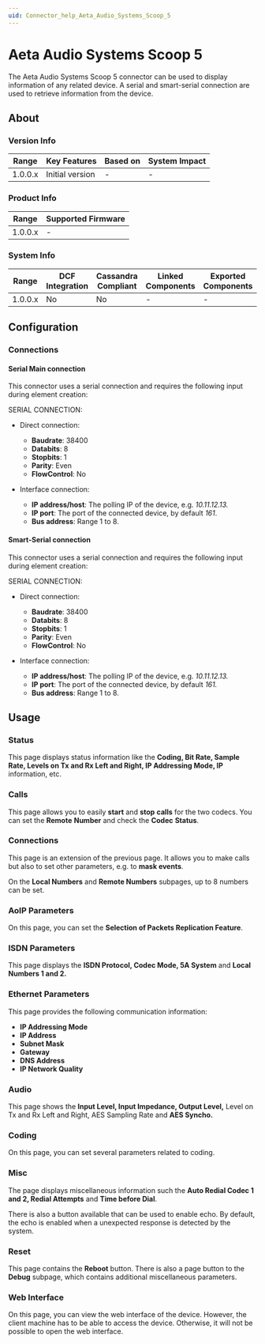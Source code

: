 ```yaml
---
uid: Connector_help_Aeta_Audio_Systems_Scoop_5
---
```


# Aeta Audio Systems Scoop 5

The Aeta Audio Systems Scoop 5 connector can be used to display information of any related device. A serial and smart-serial connection are used to retrieve information from the device.

## About

### Version Info

| Range     | Key Features     | Based on     | System Impact     |
|-----------|------------------|--------------|-------------------|
| 1.0.0.x   | Initial version  | -            | -                 |

### Product Info

| Range     | Supported Firmware     |
|-----------|------------------------|
| 1.0.0.x   | -                      |

### System Info

| Range     | DCF Integration     | Cassandra Compliant     | Linked Components     | Exported Components     |
|-----------|---------------------|-------------------------|-----------------------|-------------------------|
| 1.0.0.x   | No                  | No                      | -                     | -                       |

## Configuration

### Connections

#### Serial Main connection

This connector uses a serial connection and requires the following input during element creation:

SERIAL CONNECTION:

- Direct connection:

  - **Baudrate**: 38400
  - **Databits**: 8
  - **Stopbits**: 1
  - **Parity**: Even
  - **FlowControl**: No

- Interface connection:

  - **IP address/host**: The polling IP of the device, e.g. *10.11.12.13.*
  - **IP port**: The port of the connected device, by default *161*.
  - **Bus address**: Range 1 to 8.

#### Smart-Serial connection

This connector uses a serial connection and requires the following input during element creation:

SERIAL CONNECTION:

- Direct connection:

  - **Baudrate**: 38400
  - **Databits**: 8
  - **Stopbits**: 1
  - **Parity**: Even
  - **FlowControl**: No

- Interface connection:

  - **IP address/host**: The polling IP of the device, e.g. *10.11.12.13.*
  - **IP port**: The port of the connected device, by default *161.*
  - **Bus address**: Range 1 to 8.

## Usage

### Status

This page displays status information like the **Coding, Bit Rate, Sample Rate, Levels on Tx and Rx Left and Right, IP Addressing Mode, IP** information, etc.

### Calls

This page allows you to easily **start** and **stop** **calls** for the two codecs. You can set the **Remote** **Number** and check the **Codec** **Status**.

### Connections

This page is an extension of the previous page. It allows you to make calls but also to set other parameters, e.g. to **mask events**.

On the **Local Numbers** and **Remote Numbers** subpages, up to 8 numbers can be set.

### AoIP Parameters

On this page, you can set the **Selection of Packets Replication Feature**.

### ISDN Parameters

This page displays the **ISDN Protocol, Codec Mode, 5A System** and **Local Numbers 1 and 2.**

### Ethernet Parameters

This page provides the following communication information:

- **IP Addressing Mode**
- **IP Address**
- **Subnet Mask**
- **Gateway**
- **DNS Address**
- **IP Network Quality**

### Audio

This page shows the **Input Level, Input Impedance, Output Level,** Level on Tx and Rx Left and Right, AES Sampling Rate and **AES Syncho.**

### Coding

On this page, you can set several parameters related to coding.

### Misc

The page displays miscellaneous information such the **Auto Redial Codec 1 and 2, Redial Attempts** and **Time before Dial**.

There is also a button available that can be used to enable echo. By default, the echo is enabled when a unexpected response is detected by the system.

### Reset

This page contains the **Reboot** button. There is also a page button to the **Debug** subpage, which contains additional miscellaneous parameters.

### Web Interface

On this page, you can view the web interface of the device. However, the client machine has to be able to access the device. Otherwise, it will not be possible to open the web interface.
